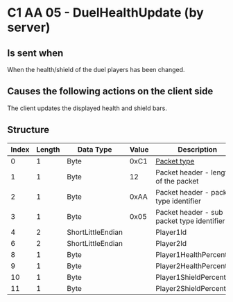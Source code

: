 # C1 AA 05 - DuelHealthUpdate (by server)

## Is sent when

When the health/shield of the duel players has been changed.

## Causes the following actions on the client side

The client updates the displayed health and shield bars.

## Structure

| Index | Length | Data Type | Value | Description |
|-------|--------|-----------|-------|-------------|
| 0 | 1 |   Byte   | 0xC1  | [Packet type](PacketTypes.md) |
| 1 | 1 |    Byte   |   12   | Packet header - length of the packet |
| 2 | 1 |    Byte   | 0xAA  | Packet header - packet type identifier |
| 3 | 1 |    Byte   | 0x05  | Packet header - sub packet type identifier |
| 4 | 2 | ShortLittleEndian |  | Player1Id |
| 6 | 2 | ShortLittleEndian |  | Player2Id |
| 8 | 1 | Byte |  | Player1HealthPercentage |
| 9 | 1 | Byte |  | Player2HealthPercentage |
| 10 | 1 | Byte |  | Player1ShieldPercentage |
| 11 | 1 | Byte |  | Player2ShieldPercentage |